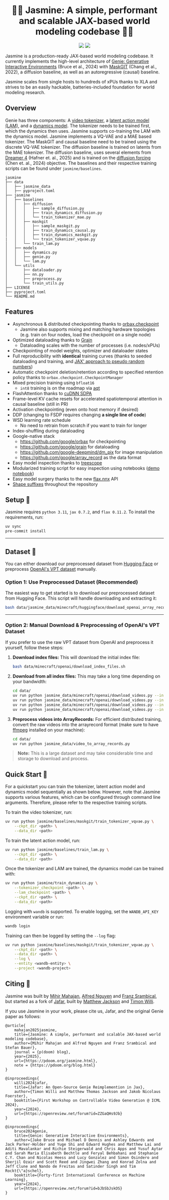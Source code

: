 <h1 align="center">🧞‍♀️ Jasmine: A simple, performant and scalable JAX-based world modeling codebase 🧞‍♀️</h1>

<p align="center">
    <a href= "https://github.com/FLAIROx/jafar/blob/main/LICENSE">
        <img src="https://img.shields.io/badge/license-Apache2.0-blue.svg" /></a>
    <a href= "https://github.com/psf/black">
        <img src="https://img.shields.io/badge/code%20style-black-000000.svg" /></a>
</p>

Jasmine is a production-ready JAX-based world modeling codebase. It currently implements the high-level architecture of [Genie: Generative Interactive Environments](https://arxiv.org/abs/2402.15391) (Bruce et al., 2024) with [MaskGIT](https://arxiv.org/abs/2202.04200) (Chang et al., 2022), a diffusion baseline, as well as an autoregressive (causal) baseline. 

Jasmine scales from single hosts to hundreds of xPUs thanks to XLA and strives to be an easily hackable, batteries-included foundation for world modeling research.

<h2 name="overview" id="overview">Overview</h2>

Genie has three components: A [video tokenizer](jasmine/models/tokenizer.py), a [latent action model (LAM)](jasmine/models/lam.py), and a [dynamics model](jasmine/models/dynamics.py). 
The tokenizer needs to be trained first, which the dynamics then uses. Jasmine supports co-training the LAM with the dynamics model.
Jasmine implements a VQ-VAE and a MAE based tokenizer. The MaskGIT and causal baseline need to be trained using the discrete VQ-VAE tokenizer. The diffusion baseline is trained on latents from the MAE tokenizer.  The diffusion baseline, uses several elements from [Dreamer 4](https://arxiv.org/abs/2509.24527) (Hafner et. al., 2025) and is trained on the [diffusion forcing](https://arxiv.org/abs/2407.01392) (Chen et. al., 2024) objective.
The baselines and their respective training scripts can be found under `jasmine/baselines`.
```
jasmine
├── data
│   ├── jasmine_data
│   ├── pyproject.toml
├── jasmine
│   ├── baselines
│   │   ├── diffusion
│   │   │   ├── sample_diffusion.py
│   │   │   ├── train_dynamics_diffusion.py
│   │   │   └── train_tokenizer_mae.py
│   │   ├── maskgit
│   │   │   ├── sample_maskgit.py
│   │   │   ├── train_dynamics_causal.py
│   │   │   ├── train_dynamics_maskgit.py
|   │   │   └── train_tokenizer_vqvae.py
│   │   └── train_lam.py
│   ├── models
│   │   ├── dynamics.py
│   │   ├── genie.py
│   │   └── lam.py
│   └── utils
│       ├── dataloader.py
│       ├── nn.py
│       ├── preprocess.py
│       └── train_utils.py
├── LICENSE
├── pyproject.toml
└── README.md
```

<h2 name="overview" id="overview">Features</h2>

- Asynchronous & distributed checkpointing thanks to [orbax.checkpoint](https://github.com/google/orbax)
    - Jasmine also supports mixing and matching hardware topologies (e.g. train on four nodes, load the checkpoint on a single node)
- Optimized dataloading thanks to [Grain](https://github.com/google/grain)
    - Dataloading scales with the number of processes (i.e. nodes/xPUs)
- Checkpointing of model weights, optimizer and dataloader states
- Full reproducibility with **identical** training curves (thanks to seeded dataloading and training, and [JAX' approach to pseudo random numbers](https://docs.jax.dev/en/latest/random-numbers.html))
- Automatic checkpoint deletion/retention according to specified retention policy thanks to `orbax.checkpoint.CheckpointManager`
- Mixed precision training using `bfloat16`
    - `int8` training is on the roadmap via [aqt](https://github.com/google/aqt)
- FlashAttention thanks to [cuDNN SDPA](https://github.com/jax-ml/jax/blob/a155c5a9997924170e0067d552351a9833c12c11/jax/_src/cudnn/fused_attention_stablehlo.py#L842)
- Frame-level KV cache resets for accelerated spatiotemporal attention in causal baseline (still in PR)
- Activation checkpointing (even onto host memory if desired)
- DDP (changing to FSDP requires changing **a single line of code**)
- WSD learning rate schedule
    -  No need to retrain from scratch if you want to train for longer
- Index-shuffling during dataloading
- Google-native stack
    - https://github.com/google/orbax for checkpointing
    - https://github.com/google/grain for dataloading
    - https://github.com/google-deepmind/dm_pix for image manipulation
    - https://github.com/google/array_record as the data format
- Easy model inspection thanks to [treescope](https://github.com/google-deepmind/treescope)
- Modularized training script for easy inspection using notebooks ([demo notebook](https://colab.research.google.com/drive/1zHkciFIZxXloJgue9F5LtFlA0m00rJIf?usp=sharing))
- Easy model surgery thanks to the new [flax.nnx](https://flax.readthedocs.io/en/latest/migrating/linen_to_nnx.html) API
- [Shape suffixes](https://medium.com/@NoamShazeer/shape-suffixes-good-coding-style-f836e72e24fd) throughout the repository

<h2 name="start" id="start">Setup 🧗</h2>

Jasmine requires `python 3.11`, `jax 0.7.2`, and `flax 0.11.2`. To install the requirements, run:

```bash
uv sync
pre-commit install
```

---

<h2 name="dataset" id="dataset">Dataset 📂</h2>

You can either download our preprocessed dataset from [Hugging Face](https://huggingface.co/datasets/p-doom/open_ai_minecraft_arrayrecords_chunked) or preprocess [OpenAI's VPT dataset](https://github.com/openai/Video-Pre-Training) manually.

### Option 1: Use Preprocessed Dataset (Recommended)

The easiest way to get started is to download our preprocessed dataset from Hugging Face. This script will handle downloading and extracting it:

```bash
bash data/jasmine_data/minecraft/huggingface/download_openai_array_records.sh
```

---

### Option 2: Manual Download & Preprocessing of OpenAI's VPT Dataset

If you prefer to use the raw VPT dataset from OpenAI and preprocess it yourself, follow these steps:

1. **Download index files:**
   This will download the initial index file:

   ```bash
   bash data/minecraft/openai/download_index_files.sh
   ```

2. **Download from all index files:**
   This may take a long time depending on your bandwidth:

   ```bash
   cd data/
   uv run python jasmine_data/minecraft/openai/download_videos.py --index_file_path data/open_ai_index_files/all_7xx_Apr_6.json
   uv run python jasmine_data/minecraft/openai/download_videos.py --index_file_path data/open_ai_index_files/all_8xx_Jun_29.json
   uv run python jasmine_data/minecraft/openai/download_videos.py --index_file_path data/open_ai_index_files/all_9xx_Jun_29.json
   uv run python jasmine_data/minecraft/openai/download_videos.py --index_file_path data/open_ai_index_files/all_10xx_Jun_29.json
   ```

3. **Preprocess videos into ArrayRecords:**
   For efficient distributed training, convert the raw videos into the arrayrecord format (make sure to have [ffmpeg](https://github.com/FFmpeg/FFmpeg) installed on your machine):

   ```bash
   cd data/
   uv run python jasmine_data/video_to_array_records.py
   ```

> **Note:** This is a large dataset and may take considerable time and storage to download and process.


<h2 name="train" id="train">Quick Start 🚀 </h2>

For a quickstart you can train the tokenizer, latent action model and dynamics model sequentially as shown below. However, note that Jasmine supports various features, which can be configured through command line arguments. Therefore, please refer to the respective training scripts. 

To train the video tokenizer, run:

```bash
uv run python jasmine/baselines/maskgit/train_tokenizer_vqvae.py \
    --ckpt_dir <path> \
    --data_dir <path>
```

To train the latent action model, run:

```bash
uv run python jasmine/baselines/train_lam.py \
    --ckpt_dir <path> \
    --data_dir <path>
```

Once the tokenizer and LAM are trained, the dynamics model can be trained with:

```bash
uv run python jasmine/train_dynamics.py \
    --tokenizer_checkpoint <path> \
    --lam_checkpoint <path> \
    --ckpt_dir <path> \
    --data_dir <path>
```

Logging with `wandb` is supported. To enable logging, set the `WANDB_API_KEY` environment variable or run:

```bash
wandb login
```

Training can then be logged by setting the `--log` flag:

```bash
uv run python jasmine/baselines/maskgit/train_tokenizer_vqvae.py \
    --ckpt_dir <path> \
    --data_dir <path> \
    --log \
    --entity <wandb-entity> \
    --project <wandb-project>
```

<h2 name="cite" id="cite">Citing 📜 </h2>

Jasmine was built by [Mihir Mahajan](https://maharajamihir.github.io/), [Alfred Nguyen](https://avocadoali.github.io/) and [Franz Srambical](https://srambical.fr/), but started as a fork of [Jafar](https://github.com/flairox/jafar), built by [Matthew Jackson](https://matthewtjackson.com) and [Timon Willi](https://www.timonwilli.com).

If you use Jasmine in your work, please cite us, Jafar, and the original Genie paper as follows:

```
@article{
    mahajan2025jasmine,
    title={Jasmine: A simple, performant and scalable JAX-based world modeling codebase},
    author={Mihir Mahajan and Alfred Nguyen and Franz Srambical and Stefan Bauer},
    journal = {p(doom) blog},
    year={2025},
    url={https://pdoom.org/jasmine.html},
    note = {https://pdoom.org/blog.html}
}
```
```
@inproceedings{
    willi2024jafar,
    title={Jafar: An Open-Source Genie Reimplemention in Jax},
    author={Timon Willi and Matthew Thomas Jackson and Jakob Nicolaus Foerster},
    booktitle={First Workshop on Controllable Video Generation @ ICML 2024},
    year={2024},
    url={https://openreview.net/forum?id=ZZGaQHs9Jb}
}
```
```
@inproceedings{
    bruce2024genie,
    title={Genie: Generative Interactive Environments},
    author={Jake Bruce and Michael D Dennis and Ashley Edwards and Jack Parker-Holder and Yuge Shi and Edward Hughes and Matthew Lai and Aditi Mavalankar and Richie Steigerwald and Chris Apps and Yusuf Aytar and Sarah Maria Elisabeth Bechtle and Feryal Behbahani and Stephanie C.Y. Chan and Nicolas Heess and Lucy Gonzalez and Simon Osindero and Sherjil Ozair and Scott Reed and Jingwei Zhang and Konrad Zolna and Jeff Clune and Nando de Freitas and Satinder Singh and Tim Rockt{\"a}schel},
    booktitle={Forty-first International Conference on Machine Learning},
    year={2024},
    url={https://openreview.net/forum?id=bJbSbJskOS}
}
```
